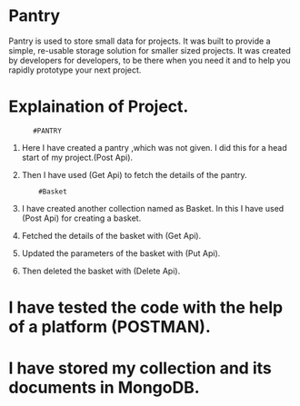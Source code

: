 # Pantry 
Pantry is used to store small data for projects.
It was built to provide a simple, re-usable storage solution for smaller sized projects. It was created by developers for developers, to be there when you need it and to help you rapidly prototype your next project.

# Explaination of Project.
          #PANTRY
          
1. Here I have created a pantry ,which was not given. I did this for a head start of my project.(Post Api).

2. Then I have used (Get Api) to fetch the details of the pantry.

           #Basket
 1. I have created another collection named as Basket. In this I have used (Post Api) for creating a basket.
 2. Fetched the details of the basket with (Get Api).
 3. Updated the parameters of the basket with (Put Api).
 4. Then deleted the basket with (Delete Api).


 # I have tested the code with the help of a platform (POSTMAN).
 # I have stored my collection and its documents in MongoDB.







 